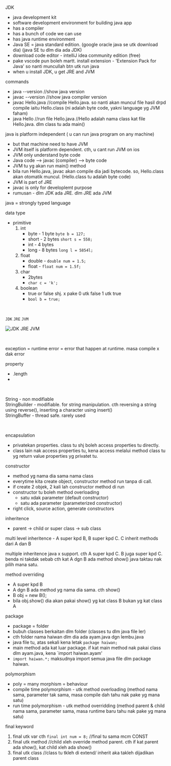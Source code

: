 JDK
* java development kit
* software development environment for building java app
* has a compiler
* has a bunch of code we can use
* has java runtime environment
* Java SE = java standard edition. (google oracle java se utk download dia) (java SE tu dlm dia ada JDK)
* download code editor - intelliJ idea community edition (free)
* pake vscode pun boleh martt. install extension - 'Extension Pack for Java' so nanti muncullah btn utk run java
* when u install JDK, u get JRE and JVM

commands
* java --version   //show java version
* javac --version  //show java compiler version
* javac Hello.java  //compile Hello.java.  so nanti akan muncul file hasil drpd compile iaitu Hello.class  (ni adalah byte code, yakni language yg JVM faham)
* java Hello   //run file Hello.java   //Hello adalah nama class kat file Hello.java.  dlm class tu ada main()


java is platform independent ( u can run java program on any machine)
* but that machine need to have JVM
* JVM itself is platform dependent. cth, u cant run JVM on ios
* JVM only understand byte code
* Java code --> javac (compiler) --> byte code
* JVM tu yg akan run main() method
* bila run Hello.java, javac akan compile dia jadi bytecode. so, Hello.class akan otomatik muncul. (Hello.class tu adalah byte code)
* JVM is part of JRE
* javac is only for developlemt purpose
* rumusan - dlm JDK ada JRE.  dlm JRE ada JVM

java = strongly typed language

data type
* primitive
   1. int
      * byte   - 1 byte  `byte b = 127;`
      * short  - 2 bytes `short s = 558;` 
      * int    - 4 bytes 
      * long   - 8 bytes `long l = 5854l;`
   3. float  
      * double  - `double num = 1.5;`
      * float   - `float num = 1.5f;`
   5. char
      * 2bytes
      * `char c = 'k';`
   8. boolean
      * true or false shj. x pake 0 utk false 1 utk true
      * `bool b = true;`

<br>

`JDK` `JRE` `JVM` 

![JDK JRE JVM](https://github.com/taqinasirr/java/assets/21170527/24b131f6-3593-4789-bfb9-a327aeaccb2d)

<br>

exception = runtime error = error that happen at runtime. masa compile x dak error

property
* .length
* 

<br>

String          - non modifiable   
StringBuilder   - modifiable.   for string manipulation. cth  reversing a string using reverse(),  inserting a character using insert()    
StringBuffer    - thread safe.   rarely used

<br>

encapsulation
* privatekan  properties. class tu shj boleh access properties tu directly.
* class lain nak access properties tu, kena access melalui method class tu yg return value properties yg privatet tu.

constructor
* method yg nama dia sama nama class
* everytime kita create object, constructor method run tanpa di call.
* if create 2 objek, 2 kali lah constructor method di run
* constructor tu boleh method overloading
  * satu xdak parameter (default constructor)
  * satu ada parameter (parameterized constructor)
* right click, source action, generate constructors

inheritence
* parent -> child   or   super class -> sub class

multi level inheritence  - A super kpd B, B super kpd C.   C inherit methods dari A dan B

multiple inheritence java x support. cth  A super kpd C. B juga super kpd C.  benda ni takdak sebab cth kat A dgn B ada method show() java taktau nak pilih mana satu.

method overriding
* A super kpd B
* A dgn B ada method yg nama dia sama. cth show()
* B obj = new B();
* bila obj.show()  dia akan pakai show() yg kat class B bukan yg kat class A


package
* package = folder
* bubuh classes berkaitan dlm folder (classes tu dlm java file ler)
* cth folder nama haiwan dlm dia ada ayam.java  dgn lembu.java
* java file tu, atas sekali kena letak `package haiwan;`
* main method ada kat luar package. if kat main method nak pakai class dlm ayam.java, kena `import haiwan.ayam'
* `import haiwan.*;` maksudnya import semua java file dlm package haiwan.

polymorphism
* poly = many    morphism = behaviour
* compile time polymorphism - utk method overloading (method nama sama, parameter tak sama, masa compile dah tahu nak pake yg mana satu)
* run time polymorphism - utk method overridding (method parent & child nama sama, parameter sama, masa runtime baru tahu nak pake yg mana satu)

final keyword
1. final utk var  cth `final int num = 8;`  //final tu sama mcm CONST
2. final utk method //child xleh override method parent. cth if kat parent ada show(), kat child xleh ada show()
3. final utk class //class tu tkleh di extend/ inherit aka takleh dijadikan parent class




  





